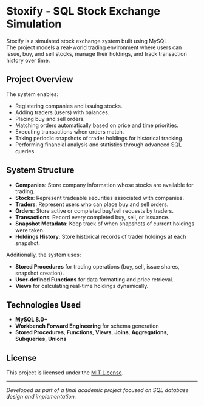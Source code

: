 # Stoxify - SQL Stock Exchange Simulation

Stoxify is a simulated stock exchange system built using MySQL.  
The project models a real-world trading environment where users can issue, buy, and sell stocks, manage their holdings, and track transaction history over time.

## Project Overview

The system enables:
- Registering companies and issuing stocks.
- Adding traders (users) with balances.
- Placing buy and sell orders.
- Matching orders automatically based on price and time priorities.
- Executing transactions when orders match.
- Taking periodic snapshots of trader holdings for historical tracking.
- Performing financial analysis and statistics through advanced SQL queries.

## System Structure

- **Companies**: Store company information whose stocks are available for trading.
- **Stocks**: Represent tradeable securities associated with companies.
- **Traders**: Represent users who can place buy and sell orders.
- **Orders**: Store active or completed buy/sell requests by traders.
- **Transactions**: Record every completed buy, sell, or issuance.
- **Snapshot Metadata**: Keep track of when snapshots of current holdings were taken.
- **Holdings History**: Store historical records of trader holdings at each snapshot.

Additionally, the system uses:
- **Stored Procedures** for trading operations (buy, sell, issue shares, snapshot creation).
- **User-defined Functions** for data formatting and price retrieval.
- **Views** for calculating real-time holdings dynamically.

## Technologies Used

- **MySQL 8.0+**
- **Workbench Forward Engineering** for schema generation
- **Stored Procedures**, **Functions**, **Views**, **Joins**, **Aggregations**, **Subqueries**, **Unions**

## License

This project is licensed under the [MIT License](LICENSE).

---

*Developed as part of a final academic project focused on SQL database design and implementation.*
